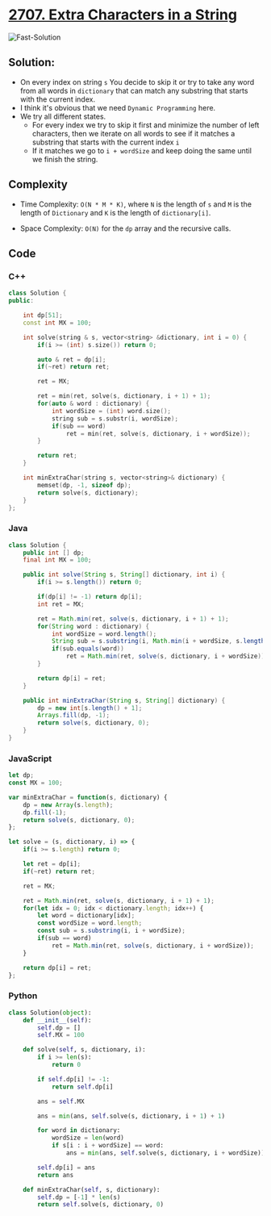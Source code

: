 # [2707. Extra Characters in a String](https://leetcode.com/problems/extra-characters-in-a-string/)

![Fast-Solution](https://github.com/Zeyad2003/LeetCode/assets/87117386/12614cc5-98ce-407b-9534-e95d45158b6a)

## Solution:
- On every index on string `s` You decide to skip it or try to take any word from all words in `dictionary` that can match any substring that starts with the current index.
- I think it's obvious that we need `Dynamic Programming` here.
- We try all different states.
    - For every index we try to skip it first and minimize the number of left characters, then we iterate on all words to see if it matches a substring that starts with the current index `i`
    - If it matches we go to `i + wordSize` and keep doing the same until we finish the string.

## Complexity
- Time Complexity: `O(N * M * K)`, where `N` is the length of `s` and `M` is the length of `Dictionary` and `K` is the length of `dictionary[i]`.

- Space Complexity: `O(N)` for the `dp` array and the recursive calls.

## Code
### C++
```cpp
class Solution {
public:

    int dp[51];
    const int MX = 100;

    int solve(string & s, vector<string> &dictionary, int i = 0) {
        if(i >= (int) s.size()) return 0;

        auto & ret = dp[i];
        if(~ret) return ret;

        ret = MX;

        ret = min(ret, solve(s, dictionary, i + 1) + 1);
        for(auto & word : dictionary) {
            int wordSize = (int) word.size();
            string sub = s.substr(i, wordSize);
            if(sub == word)
                ret = min(ret, solve(s, dictionary, i + wordSize));
        }

        return ret;
    }

    int minExtraChar(string s, vector<string>& dictionary) {
        memset(dp, -1, sizeof dp);
        return solve(s, dictionary);
    }
};
```

### Java
```java
class Solution {
    public int [] dp;
    final int MX = 100;

    public int solve(String s, String[] dictionary, int i) {
        if(i >= s.length()) return 0;

        if(dp[i] != -1) return dp[i];
        int ret = MX;

        ret = Math.min(ret, solve(s, dictionary, i + 1) + 1);
        for(String word : dictionary) {
            int wordSize = word.length();
            String sub = s.substring(i, Math.min(i + wordSize, s.length()));
            if(sub.equals(word))
                ret = Math.min(ret, solve(s, dictionary, i + wordSize));
        }

        return dp[i] = ret;
    }

    public int minExtraChar(String s, String[] dictionary) {
        dp = new int[s.length() + 1];
        Arrays.fill(dp, -1);
        return solve(s, dictionary, 0);
    }
}
```

### JavaScript
```javascript
let dp;
const MX = 100;

var minExtraChar = function(s, dictionary) {
    dp = new Array(s.length);
    dp.fill(-1);
    return solve(s, dictionary, 0);
};

let solve = (s, dictionary, i) => {
    if(i >= s.length) return 0;

    let ret = dp[i];
    if(~ret) return ret;

    ret = MX;

    ret = Math.min(ret, solve(s, dictionary, i + 1) + 1);
    for(let idx = 0; idx < dictionary.length; idx++) {
        let word = dictionary[idx];
        const wordSize = word.length;
        const sub = s.substring(i, i + wordSize);
        if(sub == word)
            ret = Math.min(ret, solve(s, dictionary, i + wordSize));
    }

    return dp[i] = ret;
};
```

### Python
```python
class Solution(object):
    def __init__(self):
        self.dp = []
        self.MX = 100

    def solve(self, s, dictionary, i):
        if i >= len(s):
            return 0

        if self.dp[i] != -1:
            return self.dp[i]

        ans = self.MX

        ans = min(ans, self.solve(s, dictionary, i + 1) + 1)

        for word in dictionary:
            wordSize = len(word)
            if s[i : i + wordSize] == word:
                ans = min(ans, self.solve(s, dictionary, i + wordSize))

        self.dp[i] = ans
        return ans

    def minExtraChar(self, s, dictionary):
        self.dp = [-1] * len(s)
        return self.solve(s, dictionary, 0)

```
